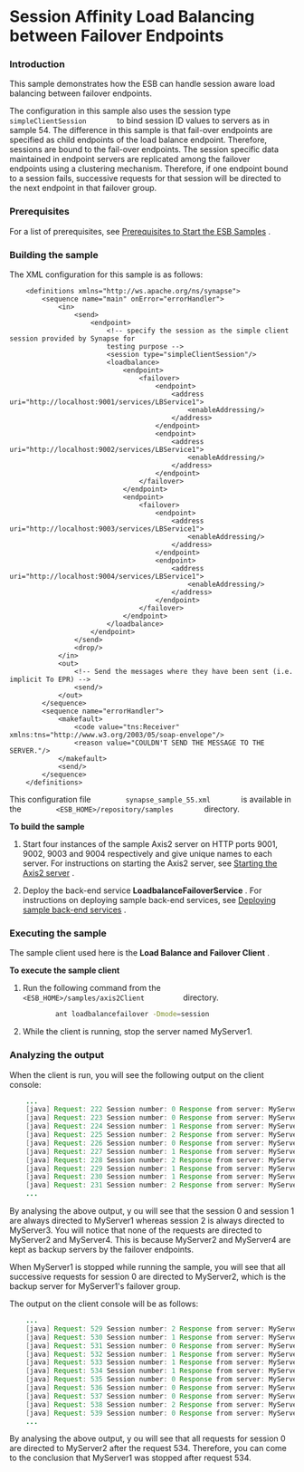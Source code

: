 # Session Affinity Load Balancing between Failover Endpoints

### Introduction

This sample demonstrates how the ESB can handle session aware load
balancing between failover endpoints.

The configuration in this sample also uses the session type
`         simpleClientSession        ` to bind session ID values to
servers as in sample 54. The difference in this sample is that fail-over
endpoints are specified as child endpoints of the load balance endpoint.
Therefore, sessions are bound to the fail-over endpoints. The session
specific data maintained in endpoint servers are replicated among the
failover endpoints using a clustering mechanism. Therefore, if one
endpoint bound to a session fails, successive requests for that session
will be directed to the next endpoint in that failover group.

### Prerequisites

For a list of prerequisites, see [Prerequisites to Start the ESB
Samples](https://docs.wso2.com/display/EI650/Setting+Up+the+ESB+Samples#SettingUptheESBSamples-ESBSamplePrerequisites)
.

### Building the sample

The XML configuration for this sample is as follows:

``` 
    <definitions xmlns="http://ws.apache.org/ns/synapse">
        <sequence name="main" onError="errorHandler">
            <in>
                <send>
                    <endpoint>
                        <!-- specify the session as the simple client session provided by Synapse for
                        testing purpose -->
                        <session type="simpleClientSession"/>
                        <loadbalance>
                            <endpoint>
                                <failover>
                                    <endpoint>
                                        <address uri="http://localhost:9001/services/LBService1">
                                            <enableAddressing/>
                                        </address>
                                    </endpoint>
                                    <endpoint>
                                        <address uri="http://localhost:9002/services/LBService1">
                                            <enableAddressing/>
                                        </address>
                                    </endpoint>
                                </failover>
                            </endpoint>
                            <endpoint>
                                <failover>
                                    <endpoint>
                                        <address uri="http://localhost:9003/services/LBService1">
                                            <enableAddressing/>
                                        </address>
                                    </endpoint>
                                    <endpoint>
                                        <address uri="http://localhost:9004/services/LBService1">
                                            <enableAddressing/>
                                        </address>
                                    </endpoint>
                                </failover>
                            </endpoint>
                        </loadbalance>
                    </endpoint>
                </send>
                <drop/>
            </in>
            <out>
                <!-- Send the messages where they have been sent (i.e. implicit To EPR) -->
                <send/>
            </out>
        </sequence>
        <sequence name="errorHandler">
            <makefault>
                <code value="tns:Receiver" xmlns:tns="http://www.w3.org/2003/05/soap-envelope"/>
                <reason value="COULDN'T SEND THE MESSAGE TO THE SERVER."/>
            </makefault>
            <send/>
        </sequence>
    </definitions>
```

This configuration file `         synapse_sample_55.xml        ` is
available in the `         <ESB_HOME>/repository/samples        `
directory.

**To build the sample**

1.  Start four instances of the sample Axis2 server on HTTP ports 9001,
    9002, 9003 and 9004 respectively and give unique names to each
    server. For instructions on starting the Axis2 server, see [Starting
    the Axis2
    server](https://docs.wso2.com/display/EI650/Setting+Up+the+ESB+Samples#SettingUptheESBSamples-Axis2server)
    .

2.  Deploy the back-end service **LoadbalanceFailoverService** . For
    instructions on deploying sample back-end services, see [Deploying
    sample back-end
    services](https://docs.wso2.com/display/EI650/Setting+Up+the+ESB+Samples#SettingUptheESBSamples-Backend)
    .

### Executing the sample

The sample client used here is the **Load Balance and Failover Client**
.

**To execute the sample client**

1.  Run the following command from the
    `           <ESB_HOME>/samples/axis2Client          ` directory.

    ``` bash
            ant loadbalancefailover -Dmode=session
    ```

2.  While the client is running, stop the server named MyServer1.

### Analyzing the output

When the client is run, you will see the following output on the client
console:

``` java
    ...
    [java] Request: 222 Session number: 0 Response from server: MyServer1
    [java] Request: 223 Session number: 0 Response from server: MyServer1
    [java] Request: 224 Session number: 1 Response from server: MyServer1
    [java] Request: 225 Session number: 2 Response from server: MyServer3
    [java] Request: 226 Session number: 0 Response from server: MyServer1
    [java] Request: 227 Session number: 1 Response from server: MyServer1
    [java] Request: 228 Session number: 2 Response from server: MyServer3
    [java] Request: 229 Session number: 1 Response from server: MyServer1
    [java] Request: 230 Session number: 1 Response from server: MyServer1
    [java] Request: 231 Session number: 2 Response from server: MyServer3
    ...
```

By analysing the above output, y ou will see that the session 0 and
session 1 are always directed to MyServer1 whereas session 2 is always
directed to MyServer3. You will notice that none of the requests are
directed to MyServer2 and MyServer4. This is because MyServer2 and
MyServer4 are kept as backup servers by the failover endpoints.

When MyServer1 is stopped while running the sample, you will see that
all successive requests for session 0 are directed to MyServer2, which
is the backup server for MyServer1's failover group.

The output on the client console will be as follows:

``` java
    ...
    [java] Request: 529 Session number: 2 Response from server: MyServer3
    [java] Request: 530 Session number: 1 Response from server: MyServer1
    [java] Request: 531 Session number: 0 Response from server: MyServer1
    [java] Request: 532 Session number: 1 Response from server: MyServer1
    [java] Request: 533 Session number: 1 Response from server: MyServer1
    [java] Request: 534 Session number: 1 Response from server: MyServer1
    [java] Request: 535 Session number: 0 Response from server: MyServer2
    [java] Request: 536 Session number: 0 Response from server: MyServer2
    [java] Request: 537 Session number: 0 Response from server: MyServer2
    [java] Request: 538 Session number: 2 Response from server: MyServer3
    [java] Request: 539 Session number: 0 Response from server: MyServer2
    ...
```

By analysing the above output, y ou will see that all requests for
session 0 are directed to MyServer2 after the request 534. Therefore,
you can come to the conclusion that MyServer1 was stopped after request
534.
  
